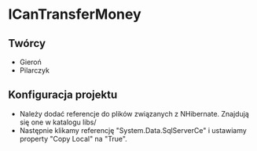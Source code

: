 ICanTransferMoney
=================

Twórcy
---

 - Gieroń
 - Pilarczyk

Konfiguracja projektu
---

 - Należy dodać referencje do plików związanych z NHibernate. Znajdują się one w katalogu libs/
  - Następnie klikamy referencję "System.Data.SqlServerCe" i ustawiamy property "Copy Local" na "True".
